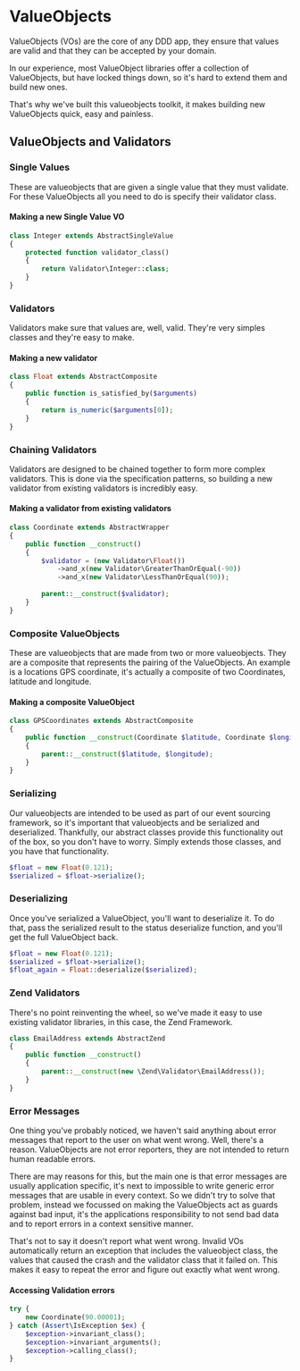 # ValueObjects

ValueObjects (VOs) are the core of any DDD app, they ensure that values are valid and that they can be accepted by your domain.

In our experience, most ValueObject libraries offer a collection of ValueObjects, but have locked things down, so it's hard to extend them and build new ones.

That's why we've built this valueobjects toolkit, it makes building new ValueObjects quick, easy and painless.

## ValueObjects and Validators

### Single Values
These are valueobjects that are given a single value that they must validate. For these ValueObjects all you need to do is specify their validator class.

#### Making a new Single Value VO
```php
class Integer extends AbstractSingleValue 
{    
    protected function validator_class()
    {
        return Validator\Integer::class;
    }
}
```

### Validators
Validators make sure that values are, well, valid. They're very simples classes and they're easy to make. 

#### Making a new validator
```php
class Float extends AbstractComposite
{    
    public function is_satisfied_by($arguments)
    {
        return is_numeric($arguments[0]);
    }
}
```

### Chaining Validators
Validators are designed to be chained together to form more complex validators. This is done via the specification patterns, so building a new validator from existing validators is incredibly easy.

#### Making a validator from existing validators
```php
class Coordinate extends AbstractWrapper
{
    public function __construct()
    {
        $validator = (new Validator\Float())
            ->and_x(new Validator\GreaterThanOrEqual(-90))
            ->and_x(new Validator\LessThanOrEqual(90));
        
        parent::__construct($validator);
    }
}
```

### Composite ValueObjects
These are valueobjects that are made from two or more valueobjects. They are a composite that represents the pairing of the ValueObjects.
An example is a locations GPS coordinate, it's actually a composite of two Coordinates, latitude and longitude.

#### Making a composite ValueObject
```php
class GPSCoordinates extends AbstractComposite 
{   
    public function __construct(Coordinate $latitude, Coordinate $longitude) 
	{
        parent::__construct($latitude, $longitude);
    }
}
```

### Serializing
Our valueobjects are intended to be used as part of our event sourcing framework, so it's important that valueobjects and be serialized and deserialized.
Thankfully, our abstract classes provide this functionality out of the box, so you don't have to worry. Simply extends those classes, and you have that functionality.
```php
$float = new Float(0.121);
$serialized = $float->serialize();
```

### Deserializing
Once you've serialized a ValueObject, you'll want to deserialize it. To do that, pass the serialized result to the status deserialize function, and you'll get the full ValueObject back.
```php
$float = new Float(0.121);
$serialized = $float->serialize();
$float_again = Float::deserialize($serialized);
```

### Zend Validators
There's no point reinventing the wheel, so we've made it easy to use existing validator libraries, in this case, the Zend Framework.
```php
class EmailAddress extends AbstractZend
{ 
    public function __construct() 
    {
        parent::__construct(new \Zend\Validator\EmailAddress());
    }
}
```

### Error Messages
One thing you've probably noticed, we haven't said anything about error messages that report to the user on what went wrong.
Well, there's a reason. ValueObjects are not error reporters, they are not intended to return human readable errors.

There are may reasons for this, but the main one is that error messages are usually application specific, it's next to impossible to write generic error messages that are usable in every context.
So we didn't try to solve that problem, instead we focussed on making the ValueObjects act as guards against bad input, it's the applications responsibility to not send bad data and to report errors in a context sensitive manner.

That's not to say it doesn't report what went wrong. Invalid VOs automatically return an exception that includes the valueobject class, the values that caused the crash and the validator class that it failed on.
This makes it easy to repeat the error and figure out exactly what went wrong.

#### Accessing Validation errors
```php
try {
    new Coordinate(90.00001);
} catch (Assert\IsException $ex) {
    $exception->invariant_class();
    $exception->invariant_arguments();
    $exception->calling_class();
}
```

